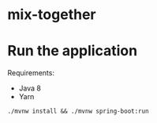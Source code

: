 # mix-together

# Run the application

Requirements:

* Java 8
* Yarn

```
./mvnw install && ./mvnw spring-boot:run
```